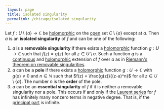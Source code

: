 ```yaml
---
 layout: page
 title: isolated singularity
 permalink: /chicago/isolated_singularity
---
```


Let $f:U\setminus\{a\}\to \mathbb C$ be [holomorphic](https://defsmath.github.io/DefsMath/holomorphic) on the [open](https://defsmath.github.io/DefsMath/open) set $C\setminus \{a\}$ except at $a$. Then $a$ is an **isolated singularity** of $f$ and can be one of the following:
1. $a$ is a **removable singularity** if there exists a [holomorphic](https://defsmath.github.io/DefsMath/holomorphic) function $g:U\to \mathbb C$ such that $f(z) = g(z)$ for all $z\in U\setminus a$. Such a function $g$ is a [continuous](https://defsmath.github.io/DefsMath/continuous) and [holomorphic](https://defsmath.github.io/DefsMath/holomorphic) extension of $f$ over $a$ as in [Riemann's theorem on removable singularities](https://defsmath.github.io/DefsMath/Riemann's_theorem_on_removable_singularities).
2. $a$ can be a **pole** if there exists a [holomorphic](https://defsmath.github.io/DefsMath/holomorphic) function $g:U\to\mathbb C$ with $g(a)\neq 0$ and $n\in\mathbb N$ such that $f(z) = \frac{g(z)}{(z-a)^n}$ for all $z\in U\setminus \{a\}$. The number $n$ is the **order** of the pole.
3. $a$ can be an **essential singularity** of $f$ if it is neither a removable singularity nor a pole. This occurs if and only if the [Laurent series](https://defsmath.github.io/DefsMath/Laurent_series) for $f$ has infinitely many nonzero terms in negative degree. That is, if the [principal part](https://defsmath.github.io/DefsMath/principal_part) is infinite. 